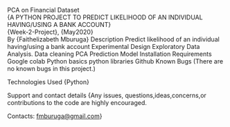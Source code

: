 PCA on Financial Dataset\
{A PYTHON PROJECT TO PREDICT LIKELIHOOD OF AN INDIVIDUAL HAVING/USING A BANK ACCOUNT}\
{Week-2-Project}, {May2020}\
By {Faithelizabeth Mburuga}
Description
Predict likelihood of an individual having/using a bank account
Experimental Design
Exploratory Data Analysis.
Data cleaning
PCA 
Prediction Model
Installation Requirements
Google colab
Python basics
python libraries
Github
Known Bugs
(There are no known bugs in this project.)

Technologies Used
{Python}

Support and contact details
{Any issues, questions,ideas,concerns,or contributions to the code are highly encouraged.

Contacts: fmburuga@gmail.com}
